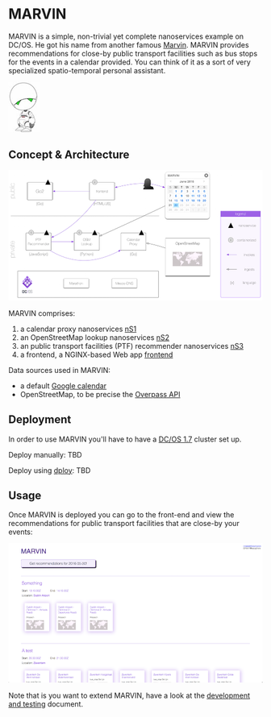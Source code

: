 # MARVIN

MARVIN is a simple, non-trivial yet complete nanoservices example on DC/OS. He got his name from another famous [Marvin](http://hitchhikers.wikia.com/wiki/Marvin). MARVIN provides recommendations for close-by public transport 
facilities such as bus stops for the events in a calendar provided. You can think of it as a sort of very specialized 
spatio-temporal personal assistant. 

![MARVIN logo](img/marvin.jpg)

## Concept & Architecture

![MARVIN system architecture](img/sysarch.png)

MARVIN comprises:

1. a calendar proxy nanoservices [nS1](nS1/)
1. an OpenStreetMap lookup nanoservices [nS2](nS2/)
1. an public transport facilities (PTF) recommender nanoservices [nS3](nS3/)
1. a frontend, a NGINX-based Web app [frontend](frontend/)

Data sources used in MARVIN:

- a default [Google calendar](https://calendar.google.com/calendar/ical/r5sj91351jcgb0gul5h0tvou7o%40group.calendar.google.com/public/basic.ics)
- OpenStreetMap, to be precise the [Overpass API](http://wiki.openstreetmap.org/wiki/Overpass_API/)

## Deployment

In order to use MARVIN you'll have to have a [DC/OS 1.7](https://dcos.io/releases/1.7.0/) cluster set up.

Deploy manually: TBD

Deploy using [dploy](http://dploy.sh): TBD

## Usage

Once MARVIN is deployed you can go to the front-end and view the recommendations for public transport facilities that are close-by your events:

![MARVIN system architecture](img/frontend.png)

Note that is you want to extend MARVIN, have a look at the [development and testing](dev.md) document.
